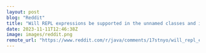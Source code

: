 ```yaml
---
layout: post
blog: "Reddit"
title: "Will REPL expressions be supported in the unnamed classes and instance Main methods JEP."
date: 2023-11-11T12:46:38Z
image: images/reddit.png
remote_url: "https://www.reddit.com/r/java/comments/17stnyo/will_repl_expressions_be_supported_in_the_unnamed/"
---
```

